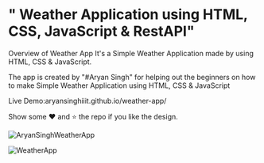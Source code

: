# " Weather Application using HTML, CSS, JavaScript & RestAPI" 


Overview of Weather App
It's a Simple Weather Application made by using HTML, CSS & JavaScript.

The app is created by "#Aryan Singh" for helping out the beginners on how to make Simple Weather Application using HTML, CSS & JavaScript

Live Demo:aryansinghiiit.github.io/weather-app/


Show some ❤️ and ⭐ the repo if you like the design.

![AryanSinghWeatherApp](https://user-images.githubusercontent.com/96579866/148675600-29e87672-87ac-46d4-8e7b-cfb395ce098a.png)

![WeatherApp](https://user-images.githubusercontent.com/96579866/148675671-614de50a-0d8b-417b-98a6-3f680eb4f5a5.png)
